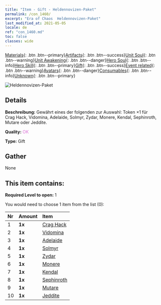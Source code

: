 ```yaml
---
title: "Item - Gift - Heldennovizen-Paket"
permalink: /con_1460/
excerpt: "Era of Chaos  Heldennovizen-Paket"
last_modified_at: 2021-05-05
locale: de
ref: "con_1460.md"
toc: false
classes: wide
---
```

 [Materials](/ItemsDE/){: .btn .btn--primary}[Artifacts](/ItemsDE/Artifacts/){: .btn .btn--success}[Unit Soul](/ItemsDE/UnitSoul/){: .btn .btn--warning}[Unit Awakening](/ItemsDE/UnitAwakening/){: .btn .btn--danger}[Hero Soul](/ItemsDE/HeroSoul/){: .btn .btn--info}[Hero Skill](/ItemsDE/HeroSkill/){: .btn .btn--primary}[Gift](/ItemsDE/Gift/){: .btn .btn--success}[Event related](/ItemsDE/Events/){: .btn .btn--warning}[Avatars](/ItemsDE/Avatars/){: .btn .btn--danger}[Consumables](/ItemsDE/Consumables/){: .btn .btn--info}[Unknown](/ItemsDE/Unknown/){: .btn .btn--primary}

 ![Heldennovizen-Paket](/images/t/i_907074.png)

## Details
 **Beschreibung:** Gewährt eines der folgenden zur Auswahl: Token ×1 für Crag Hack, Vidomina, Adelaide, Solmyr, Zydar, Monere, Kendal, Sephinroth, Mutare oder Jeddite.

 **Quality:** <span style="color: #DA70D6">OK</span>

 **Type:** Gift

## Gather

  None

## This item contains:

 **Required Level to open:** 1

 You would need to choose 1 item from the list (0):

  | Nr | Amount |     Item    |
  |:---|:-------|:------------|
  | 1 |  **1x** | [Crag Hack](/ItemsDE/her_375/) |  | 
  | 2 |  **1x** | [Vidomina](/ItemsDE/her_372/) |  | 
  | 3 |  **1x** | [Adelaide](/ItemsDE/her_359/) |  | 
  | 4 |  **1x** | [Solmyr](/ItemsDE/her_386/) |  | 
  | 5 |  **1x** | [Zydar](/ItemsDE/her_385/) |  | 
  | 6 |  **1x** | [Monere](/ItemsDE/her_379/) |  | 
  | 7 |  **1x** | [Kendal](/ItemsDE/her_363/) |  | 
  | 8 |  **1x** | [Sephinroth](/ItemsDE/her_392/) |  | 
  | 9 |  **1x** | [Mutare](/ItemsDE/her_389/) |  | 
  | 10 |  **1x** | [Jeddite](/ItemsDE/her_391/) |  | 
